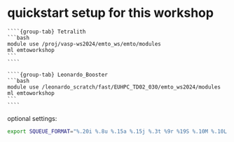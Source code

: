 # quickstart setup for this workshop 

`````{tabs}
````{group-tab} Tetralith
```bash
module use /proj/vasp-ws2024/emto_ws/emto/modules 
ml emtoworkshop
```
````

````{group-tab} Leonardo_Booster
```bash
module use /leonardo_scratch/fast/EUHPC_TD02_030/emto_ws2024/modules
ml emtoworkshop
```
````
`````


optional settings:


```bash
export SQUEUE_FORMAT="%.20i %.8u %.15a %.15j %.3t %9r %19S %.10M %.10L %.5D %.4C %.10Q %40R"
```
